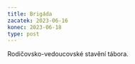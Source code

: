 ```yaml
---
title: Brigáda
zacatek: 2023-06-16
konec: 2023-06-18
type: post
---
```

Rodičovsko-vedoucovské stavění tábora.